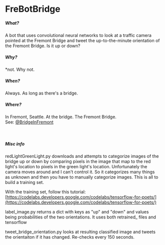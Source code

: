 # FreBotBridge


##### *What?*
A bot that uses convolutional neural networks to look at a traffic camera pointed at the
Fremont Bridge and tweet the up-to-the-minute orientation of the Fremont Bridge. Is it up or down?

##### *Why?*
*not. Why not.

##### *When?*
Always. As long as there's a bridge.

##### *Where?*
In Fremont, Seattle. At the bridge. The Fremont Bridge.\
See: [@BridgeInFremont](https://twitter.com/BridgeInFremont)
<br><br><br>
##### *Misc info*

redLightGreenLight.py downloads and attempts to categorize images of the bridge up or down by comparing pixels in the image that map to the red light's location to pixels in the green light's location. Unfortunately the camera moves around and I can't control it. So it categorizes many things as unknown and then you have to manually categorize images. This is all to build a training set. 

With the training set, follow this tutorial: [https://codelabs.developers.google.com/codelabs/tensorflow-for-poets/](https://codelabs.developers.google.com/codelabs/tensorflow-for-poets/)

label_image.py returns a dict with keys as "up" and "down" and values being probabilities of the two orientations. It uses both retrained_ files and tensorflow

tweet_bridge_orientation.py looks at resulting classified image and tweets the orientaiton if it has changed. Re-checks every 150 seconds.
